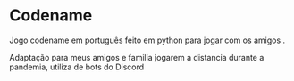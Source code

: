 # Codename
Jogo codename em português feito em python para jogar com os amigos .

Adaptação para meus amigos e familia jogarem a distancia durante a pandemia, utiliza de bots do Discord
